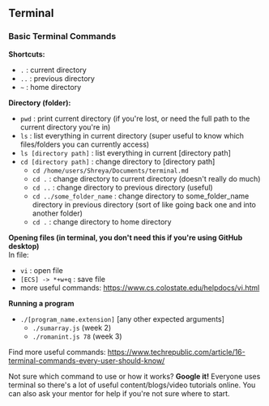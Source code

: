 ## Terminal

### Basic Terminal Commands

**Shortcuts:**
* `.` : current directory
* `..` : previous directory
* `~` : home directory

**Directory (folder):**
* `pwd` : print current directory (if you're lost, or need the full path to the current directory you're in)
* `ls` : list everything in current directory (super useful to know which files/folders you can currently access)
* `ls [directory path]` : list everything in current [directory path]
* `cd [directory path]` : change directory to [directory path] 
  * `cd /home/users/Shreya/Documents/terminal.md`
  * `cd .` : change directory to current directory (doesn't really do much)
  * `cd ..` : change directory to previous directory (useful)
  * `cd ../some_folder_name` : change directory to some_folder_name directory in previous directory (sort of like going back one and into another folder)
  * `cd .` : change directory to home directory

**Opening files (in terminal, you don't need this if you're using GitHub desktop)**  
In file:
* `vi` : open file
* `[ECS] -> *+w+q` : save file
* more useful commands: https://www.cs.colostate.edu/helpdocs/vi.html

**Running a program**
* `./[program_name.extension]` [any other expected arguments]
  * `./sumarray.js` (week 2)
  * `./romanint.js 78` (week 3)

Find more useful commands: https://www.techrepublic.com/article/16-terminal-commands-every-user-should-know/

Not sure which command to use or how it works? **Google it!** Everyone uses terminal so there's a lot of useful content/blogs/video tutorials online. You can also ask your mentor for help if you're not sure where to start.

